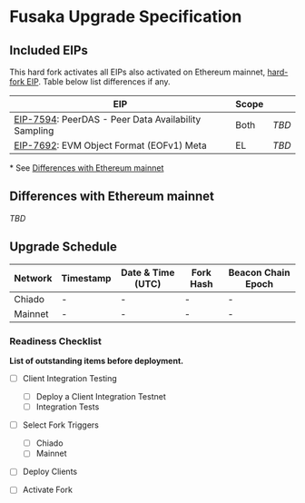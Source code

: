 # Fusaka Upgrade Specification

## Included EIPs

This hard fork activates all EIPs also activated on Ethereum mainnet, [hard-fork EIP](https://eips.ethereum.org/EIPS/eip-7607).
Table below list differences if any.

| EIP | Scope |   |
| - | - | - |
| [EIP-7594](https://eips.ethereum.org/EIPS/eip-7594): PeerDAS - Peer Data Availability Sampling | Both     | _TBD_
| [EIP-7692](https://eips.ethereum.org/EIPS/eip-7692): EVM Object Format (EOFv1) Meta            | EL     | _TBD_

\* See [Differences with Ethereum mainnet](#differences-with-ethereum-mainnet)


## Differences with Ethereum mainnet

_TBD_

## Upgrade Schedule

| Network | Timestamp    | Date & Time (UTC)             | Fork Hash  | Beacon Chain Epoch |
| ------- | ------------ | ----------------------------- | ---------- | ------------------ |
| Chiado  | -            | -                             | -          | -                  |
| Mainnet | -            | -                             | -          | -                  |

### Readiness Checklist

**List of outstanding items before deployment.**

- [ ] Client Integration Testing
  - [ ] Deploy a Client Integration Testnet
  - [ ] Integration Tests
- [ ] Select Fork Triggers
  - [ ] Chiado
  - [ ] Mainnet
- [ ] Deploy Clients
- [ ] Activate Fork


